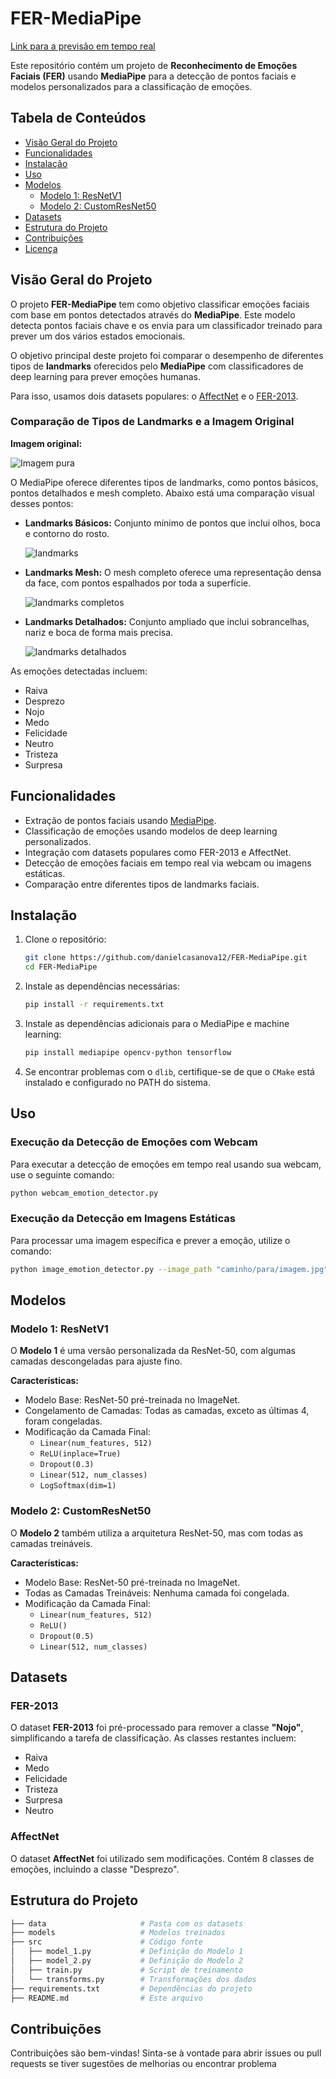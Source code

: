 # FER-MediaPipe

[Link para a previsão em tempo real](https://fer-01.vercel.app/) 

Este repositório contém um projeto de **Reconhecimento de Emoções Faciais (FER)** usando **MediaPipe** para a detecção de pontos faciais e modelos personalizados para a classificação de emoções.

## Tabela de Conteúdos

- [Visão Geral do Projeto](#visão-geral-do-projeto)
- [Funcionalidades](#funcionalidades)
- [Instalação](#instalação)
- [Uso](#uso)
- [Modelos](#modelos)
  - [Modelo 1: ResNetV1](#modelo-1-resnetv1)
  - [Modelo 2: CustomResNet50](#modelo-2-customresnet50)
- [Datasets](#datasets)
- [Estrutura do Projeto](#estrutura-do-projeto)
- [Contribuições](#contribuições)
- [Licença](#licença)

## Visão Geral do Projeto

O projeto **FER-MediaPipe** tem como objetivo classificar emoções faciais com base em pontos detectados através do **MediaPipe**. Este modelo detecta pontos faciais chave e os envia para um classificador treinado para prever um dos vários estados emocionais.

O objetivo principal deste projeto foi comparar o desempenho de diferentes tipos de **landmarks** oferecidos pelo **MediaPipe** com classificadores de deep learning para prever emoções humanas.

Para isso, usamos dois datasets populares: o [AffectNet](https://www.kaggle.com/datasets/noamsegal/affectnet-training-data) e o [FER-2013](https://www.kaggle.com/datasets/msambare/fer2013).

### Comparação de Tipos de Landmarks e a Imagem Original

**Imagem original:**

![Imagem pura](Imagens/imagens_puras/image0000697.jpg)

O MediaPipe oferece diferentes tipos de landmarks, como pontos básicos, pontos detalhados e mesh completo. Abaixo está uma comparação visual desses pontos:

- **Landmarks Básicos:** Conjunto mínimo de pontos que inclui olhos, boca e contorno do rosto.
  
  ![landmarks](Imagens/landmarks_basicos/img1.jpg)
- **Landmarks Mesh:** O mesh completo oferece uma representação densa da face, com pontos espalhados por toda a superfície.
  
  ![landmarks completos](Imagens/landmarks_completos/img1.jpg)

- **Landmarks Detalhados:** Conjunto ampliado que inclui sobrancelhas, nariz e boca de forma mais precisa.
  
  ![landmarks detalhados](Imagens/landmarks_detalhados/img1.jpg)



As emoções detectadas incluem:
- Raiva
- Desprezo
- Nojo
- Medo
- Felicidade
- Neutro
- Tristeza
- Surpresa

## Funcionalidades

- Extração de pontos faciais usando [MediaPipe](https://google.github.io/mediapipe/).
- Classificação de emoções usando modelos de deep learning personalizados.
- Integração com datasets populares como FER-2013 e AffectNet.
- Detecção de emoções faciais em tempo real via webcam ou imagens estáticas.
- Comparação entre diferentes tipos de landmarks faciais.

## Instalação

1. Clone o repositório:
    ```bash
    git clone https://github.com/danielcasanova12/FER-MediaPipe.git
    cd FER-MediaPipe
    ```

2. Instale as dependências necessárias:
    ```bash
    pip install -r requirements.txt
    ```

3. Instale as dependências adicionais para o MediaPipe e machine learning:
    ```bash
    pip install mediapipe opencv-python tensorflow
    ```

4. Se encontrar problemas com o `dlib`, certifique-se de que o `CMake` está instalado e configurado no PATH do sistema.

## Uso

### Execução da Detecção de Emoções com Webcam

Para executar a detecção de emoções em tempo real usando sua webcam, use o seguinte comando:

```bash
python webcam_emotion_detector.py
```

### Execução da Detecção em Imagens Estáticas

Para processar uma imagem específica e prever a emoção, utilize o comando:

```bash
python image_emotion_detector.py --image_path "caminho/para/imagem.jpg"
```

## Modelos

### Modelo 1: ResNetV1

O **Modelo 1** é uma versão personalizada da ResNet-50, com algumas camadas descongeladas para ajuste fino.

**Características:**
- Modelo Base: ResNet-50 pré-treinada no ImageNet.
- Congelamento de Camadas: Todas as camadas, exceto as últimas 4, foram congeladas.
- Modificação da Camada Final:
  - `Linear(num_features, 512)`
  - `ReLU(inplace=True)`
  - `Dropout(0.3)`
  - `Linear(512, num_classes)`
  - `LogSoftmax(dim=1)`

### Modelo 2: CustomResNet50

O **Modelo 2** também utiliza a arquitetura ResNet-50, mas com todas as camadas treináveis.

**Características:**
- Modelo Base: ResNet-50 pré-treinada no ImageNet.
- Todas as Camadas Treináveis: Nenhuma camada foi congelada.
- Modificação da Camada Final:
  - `Linear(num_features, 512)`
  - `ReLU()`
  - `Dropout(0.5)`
  - `Linear(512, num_classes)`

## Datasets

### FER-2013

O dataset **FER-2013** foi pré-processado para remover a classe **"Nojo"**, simplificando a tarefa de classificação. As classes restantes incluem:
- Raiva
- Medo
- Felicidade
- Tristeza
- Surpresa
- Neutro

### AffectNet

O dataset **AffectNet** foi utilizado sem modificações. Contém 8 classes de emoções, incluindo a classe "Desprezo".

## Estrutura do Projeto

```bash
├── data                     # Pasta com os datasets
├── models                   # Modelos treinados
├── src                      # Código fonte
│   ├── model_1.py           # Definição do Modelo 1
│   ├── model_2.py           # Definição do Modelo 2
│   ├── train.py             # Script de treinamento
│   └── transforms.py        # Transformações dos dados
├── requirements.txt         # Dependências do projeto
├── README.md                # Este arquivo
```
## Contribuições
Contribuições são bem-vindas! Sinta-se à vontade para abrir issues ou pull requests se tiver sugestões de melhorias ou encontrar problema
